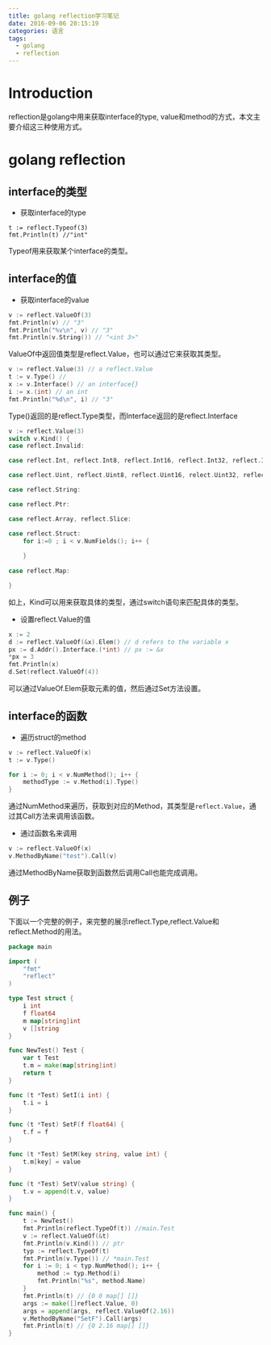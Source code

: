 ```yaml
---
title: golang reflection学习笔记
date: 2016-09-06 20:15:19
categories: 语言
tags:
  - golang
  - reflection
---
```


# Introduction

reflection是golang中用来获取interface的type, value和method的方式，本文主要介绍这三种使用方式。

# golang reflection

## interface的类型

- 获取interface的type

```
t := reflect.Typeof(3)
fmt.Println(t) //"int"
```

Typeof用来获取某个interface的类型。

## interface的值

- 获取interface的value

```go
v := reflect.ValueOf(3)
fmt.Println(v) // "3"
fmt.Println("%v\n", v) // "3"
fmt.Println(v.String()) // "<int 3>"
```

ValueOf中返回值类型是reflect.Value，也可以通过它来获取其类型。

```go
v := reflect.Value(3) // a reflect.Value
t := v.Type() // 
x := v.Interface() // an interface{} 
i := x.(int) // an int
fmt.Println("%d\n", i) // "3"
```

Type()返回的是reflect.Type类型，而Interface返回的是reflect.Interface


```go
v := reflect.Value(3)
switch v.Kind() {
case reflect.Invalid:

case reflect.Int, reflect.Int8, reflect.Int16, reflect.Int32, reflect.Int64:

case reflect.Uint, reflect.Uint8, reflect.Uint16, relect.Uint32, reflect.Uint64:

case reflect.String:

case reflect.Ptr:

case reflect.Array, reflect.Slice:

case reflect.Struct:
	for i:=0 ; i < v.NumFields(); i++ {
    
    }
    
case reflect.Map:

}
```

如上，Kind可以用来获取具体的类型，通过switch语句来匹配具体的类型。

- 设置reflect.Value的值

```go
x := 2
d := reflect.ValueOf(&x).Elem() // d refers to the variable x
px := d.Addr().Interface.(*int) // px := &x
*px = 3
fmt.Println(x)
d.Set(reflect.ValueOf(4))
```

可以通过ValueOf.Elem获取元素的值，然后通过Set方法设置。

## interface的函数

- 遍历struct的method

```go
v := reflect.ValueOf(x)
t := v.Type()

for i := 0; i < v.NumMethod(); i++ {
	methodType := v.Method(i).Type()
}
```

通过NumMethod来遍历，获取到对应的Method，其类型是`reflect.Value`，通过其Call方法来调用该函数。

- 通过函数名来调用

```go
v := reflect.ValueOf(x)
v.MethodByName("test").Call(v)
```

通过MethodByName获取到函数然后调用Call也能完成调用。

## 例子

下面以一个完整的例子，来完整的展示reflect.Type,reflect.Value和reflect.Method的用法。

```go
package main

import (
	"fmt"
	"reflect"
)

type Test struct {
	i int
	f float64
	m map[string]int
	v []string
}

func NewTest() Test {
	var t Test
	t.m = make(map[string]int)
	return t
}

func (t *Test) SetI(i int) {
	t.i = i
}

func (t *Test) SetF(f float64) {
	t.f = f
}

func (t *Test) SetM(key string, value int) {
	t.m[key] = value
}

func (t *Test) SetV(value string) {
	t.v = append(t.v, value)
}

func main() {
	t := NewTest()
	fmt.Println(reflect.TypeOf(t)) //main.Test
	v := reflect.ValueOf(&t)
	fmt.Println(v.Kind()) // ptr
	typ := reflect.TypeOf(t)
	fmt.Println(v.Type()) // *main.Test
	for i := 0; i < typ.NumMethod(); i++ {
		method := typ.Method(i)
		fmt.Println("%s", method.Name)
	}
	fmt.Println(t) // {0 0 map[] []}
	args := make([]reflect.Value, 0)
	args = append(args, reflect.ValueOf(2.16))
	v.MethodByName("SetF").Call(args)
	fmt.Println(t) // {0 2.16 map[] []}
}
```

